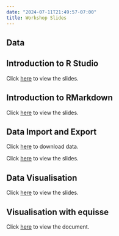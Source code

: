 ```yaml
---
date: "2024-07-11T21:49:57-07:00"
title: Workshop Slides
---
```


## Data

## Introduction to R Studio

Click [here](/slides/7dataimport_export/7_import_export.html) to view the slides.

## Introduction to RMarkdown

Click [here](/slides/rmarkdown/rmarkdown.html) to view the slides.

## Data Import and Export

Click [here](/slides/data/pengions.csv) to download data.

Click [here](/slides/7dataimport_export/7_import.html) to view the slides.


## Data Visualisation

Click [here](https://thiyangt.github.io/datavisualisation/week2/#/title-slide) to view the slides.


## Visualisation with equisse

Click [here](https://cran.r-project.org/web/packages/esquisse/vignettes/get-started.html) to view the document.

